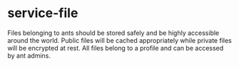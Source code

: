 # service-file

Files belonging to ants should be stored safely and be highly accessible around the world. Public files will be cached appropriately while private files will be encrypted at rest. All files belong to a profile and can be accessed by ant admins.